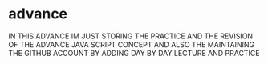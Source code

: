 # advance
IN THIS ADVANCE IM JUST STORING THE PRACTICE AND THE REVISION OF THE ADVANCE JAVA SCRIPT CONCEPT AND ALSO THE MAINTAINING THE GITHUB ACCOUNT BY ADDING DAY BY DAY LECTURE AND PRACTICE 
